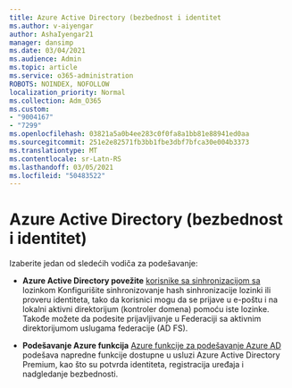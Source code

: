 ```yaml
---
title: Azure Active Directory (bezbednost i identitet
ms.author: v-aiyengar
author: AshaIyengar21
manager: dansimp
ms.date: 03/04/2021
ms.audience: Admin
ms.topic: article
ms.service: o365-administration
ROBOTS: NOINDEX, NOFOLLOW
localization_priority: Normal
ms.collection: Adm_O365
ms.custom:
- "9004167"
- "7299"
ms.openlocfilehash: 03821a5a0b4ee283c0f0fa8a1bb81e88941ed0aa
ms.sourcegitcommit: 251e2e82571fb3bb1fbe3dbf7bfca30e004b3373
ms.translationtype: MT
ms.contentlocale: sr-Latn-RS
ms.lasthandoff: 03/05/2021
ms.locfileid: "50483522"
---
```

# <a name="azure-active-directory-security-and-identity"></a>Azure Active Directory (bezbednost i identitet)

Izaberite jedan od sledećih vodiča za podešavanje:

- **Azure Active Directory povežite** [korisnike sa sinhronizacijom sa](https://go.microsoft.com/fwlink/?linkid=2071310) lozinkom Konfigurišite sinhronizovanje hash sinhronizacije lozinki ili proveru identiteta, tako da korisnici mogu da se prijave u e-poštu i na lokalni aktivni direktorijum (kontroler domena) pomoću iste lozinke. Takođe možete da podesite prijavljivanje u Federaciji sa aktivnim direktorijumom uslugama federacije (AD FS).

- **Podešavanje Azure funkcija** [Azure funkcije za podešavanje Azure AD](https://go.microsoft.com/fwlink/?linkid=2134390) podešava napredne funkcije dostupne u usluzi Azure Active Directory Premium, kao što su potvrda identiteta, registracija uređaja i nadgledanje bezbednosti.

